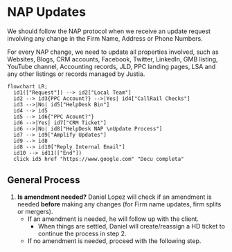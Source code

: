 # NAP Updates

We should follow the NAP protocol when we receive an update request involving any change in the Firm Name, Address or Phone Numbers.

For every NAP change, we need to update all properties involved, such as Websites, Blogs, CRM accounts, Facebook, Twitter, LinkedIn, GMB listing, YouTube channel, Accounting records, JLD, PPC landing pages, LSA and any other listings or records managed by Justia.

```mermaid
flowchart LR;
  id1(["Request"]) --> id2["Local Team"]
  id2 --> id3{PPC Account?} -->|Yes| id4["CallRail Checks"]
  id3 -->|No| id5["HelpDesk Bin"]
  id4 --> id5
  id5 --> id6{"PPC Acount?"}
  id6 -->|Yes| id7["CRM Ticket"]
  id6 -->|No| id8["HelpDesk NAP \nUpdate Process"]
  id7 --> id9["Amplify Updates"]
  id9 --> id8
  id8 --> id10["Reply Internal Email"]
  id10 --> id11(["End"])
  click id5 href "https://www.google.com" "Docu completa"
```

## General Process

1. **Is amendment needed?** Daniel Lopez will check if an amendment is needed **before** making any changes (for Firm name updates, firm splits or mergers).
    * If an amendment is needed, he will follow up with the client.
      * When things are settled, Daniel will create/reassign a HD ticket to continue the process in step 2.
    * If no amendment is needed, proceed with the following step.

